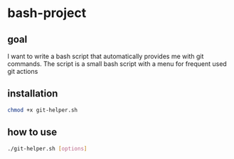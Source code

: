 # bash-project

## goal
I want to write a bash script that automatically provides me with git commands.
The script is a small bash script with a menu for frequent used git actions

## installation
```bash
chmod +x git-helper.sh
```

## how to use
```bash
./git-helper.sh [options]
```